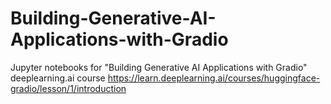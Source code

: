 # Building-Generative-AI-Applications-with-Gradio
Jupyter notebooks for "Building Generative AI Applications with Gradio" deeplearning.ai course
https://learn.deeplearning.ai/courses/huggingface-gradio/lesson/1/introduction
